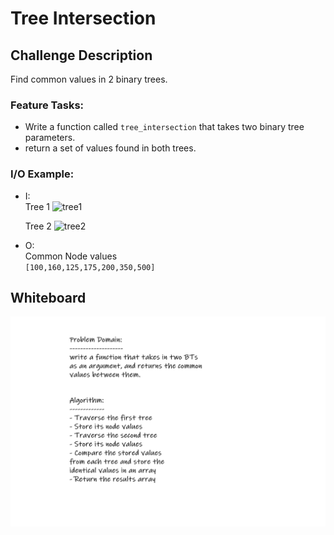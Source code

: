 # Tree Intersection

## Challenge Description

Find common values in 2 binary trees.

### Feature Tasks:

- Write a function called `tree_intersection` that takes two binary tree parameters.
- return a set of values found in both trees.

### I/O Example:

- I:  
  Tree 1
![tree1](https://codefellows.github.io/common_curriculum/data_structures_and_algorithms/Code_401/class-32/BT1.PNG)

  Tree 2
![tree2](https://codefellows.github.io/common_curriculum/data_structures_and_algorithms/Code_401/class-32/BT2.PNG)

- O:  
Common Node values   
`[100,160,125,175,200,350,500]`


## Whiteboard
![whitebaord](./assets/cc32.png)